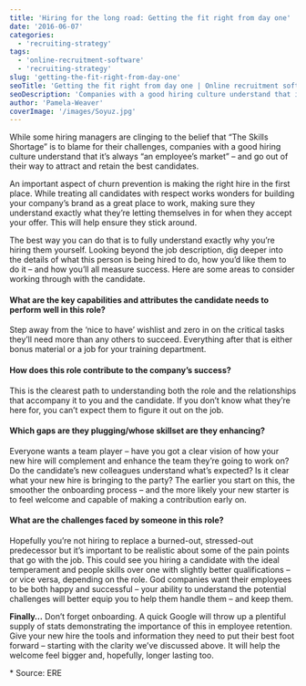 ```yaml
---
title: 'Hiring for the long road: Getting the fit right from day one'
date: '2016-06-07'
categories:
  - 'recruiting-strategy'
tags:
  - 'online-recruitment-software'
  - 'recruiting-strategy'
slug: 'getting-the-fit-right-from-day-one'
seoTitle: 'Getting the fit right from day one | Online recruitment software'
seoDescription: 'Companies with a good hiring culture understand that it’s always “an employee’s market” – and go out of their way to attract and retain the best candidates.'
author: 'Pamela-Weaver'
coverImage: '/images/Soyuz.jpg'
---
```


While some hiring managers are clinging to the belief that “The Skills Shortage” is to blame for their challenges, companies with a good hiring culture understand that it’s always “an employee’s market” – and go out of their way to attract and retain the best candidates.

An important aspect of churn prevention is making the right hire in the first place. While treating all candidates with respect works wonders for building your company’s brand as a great place to work, making sure they understand exactly what they’re letting themselves in for when they accept your offer. This will help ensure they stick around.

The best way you can do that is to fully understand exactly why you’re hiring them yourself. Looking beyond the job description, dig deeper into the details of what this person is being hired to do, how you’d like them to do it – and how you’ll all measure success. Here are some areas to consider working through with the candidate.

#### What are the key capabilities and attributes the candidate needs to perform well in this role?

Step away from the ‘nice to have’ wishlist and zero in on the critical tasks they’ll need more than any others to succeed. Everything after that is either bonus material or a job for your training department.

#### How does this role contribute to the company’s success?

This is the clearest path to understanding both the role and the relationships that accompany it to you and the candidate. If you don’t know what they’re here for, you can’t expect them to figure it out on the job.

#### Which gaps are they plugging/whose skillset are they enhancing?

Everyone wants a team player – have you got a clear vision of how your new hire will complement and enhance the team they’re going to work on? Do the candidate’s new colleagues understand what’s expected? Is it clear what your new hire is bringing to the party? The earlier you start on this, the smoother the onboarding process – and the more likely your new starter is to feel welcome and capable of making a contribution early on.

#### What are the challenges faced by someone in this role?

Hopefully you’re not hiring to replace a burned-out, stressed-out predecessor but it’s important to be realistic about some of the pain points that go with the job. This could see you hiring a candidate with the ideal temperament and people skills over one with slightly better qualifications – or vice versa, depending on the role. God companies want their employees to be both happy and successful – your ability to understand the potential challenges will better equip you to help them handle them – and keep them.

**Finally…** Don’t forget onboarding. A quick Google will throw up a plentiful supply of stats demonstrating the importance of this in employee retention. Give your new hire the tools and information they need to put their best foot forward – starting with the clarity we’ve discussed above. It will help the welcome feel bigger and, hopefully, longer lasting too.

\* Source: ERE
